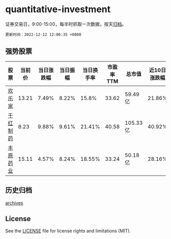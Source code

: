 # quantitative-investment

证券交易日，9:00-15:00，每半时抓取一次数据，按天[归档](archives)。

`更新时间：2022-12-12 12:06:35 +0800`

## 强势股票

|股票|当前价|当日涨跌幅|当日振幅|当日换手率|市盈率TTM|总市值|近10日涨跌幅|
|----|----|----|----|----|----|----|----|
|[欢乐家](https://xueqiu.com/S/SZ300997)|13.21|7.49%|8.22%|15.8%|33.62|59.49亿|21.86%|
|[千红制药](https://xueqiu.com/S/SZ002550)|8.23|9.88%|9.61%|21.41%|40.58|105.33亿|40.92%|
|[丰原药业](https://xueqiu.com/S/SZ000153)|15.11|4.57%|8.24%|18.55%|33.24|50.18亿|28.16%|

## 历史归档

[archives](archives)

## License

See the [LICENSE](LICENSE) file for license rights and limitations (MIT).